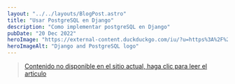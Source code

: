 ```yaml
---
layout: "../../layouts/BlogPost.astro"
title: "Usar PostgreSQL en Django"
description: "Como implementar postgreSQL en Django"
pubDate: "20 Dec 2022"
heroImage: "https://external-content.duckduckgo.com/iu/?u=https%3A%2F%2Fi.pinimg.com%2F474x%2Fc5%2F1a%2F26%2Fc51a267acfd057acefe465fd932348be--coding-blog.jpg&f=1&nofb=1&ipt=cb13843e6e3ef73ae554958130b59f8d3a9075536100464ef1f9d441ab6cb3d6&ipo=images"
heroImageAlt: "Django and PostgreSQL logo"
---
```


> [Contenido no disponible en el sitio actual, haga clic para leer el articulo](https://arjmath-blog.vercel.app/blog/postgres-dj/)
